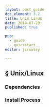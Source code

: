 ```yaml
---
layout: post_guide
doc_element: 3.2
title: Unix Linux
date: 2014-07-20
published: true

pub: 
  - guide
  - quickstart
editor: jcrowley

---
```


## &sect; Unix/Linux

### Dependencies

### Install Process
